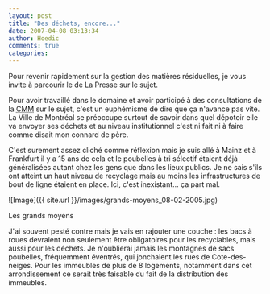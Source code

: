 ```yaml
---
layout: post
title: "Des déchets, encore..."
date: 2007-04-08 03:13:34
author: Hoedic
comments: true
categories: 
---
```



Pour revenir rapidement sur la gestion des matières résiduelles, je vous invite à parcourir le  de La Presse sur le sujet.

Pour avoir travaillé dans le domaine et avoir participé à des consultations de la <acronym title="Communauté Métropolitaine de Montréal">CMM</acronym> sur le sujet, c'est un euphémisme de dire que ça n'avance pas vite. La Ville de Montréal se préoccupe surtout de savoir dans quel dépotoir elle va envoyer ses déchets et au niveau institutionnel c'est ni fait ni à faire comme disait mon connard de père.

C'est surement assez cliché comme réflexion mais je suis allé à Mainz et à Frankfurt il y a 15 ans de cela et le poubelles à tri sélectif étaient déjà généralisées autant chez les gens que dans les lieux publics. Je ne sais s'ils ont atteint un haut niveau de recyclage mais au moins les infrastructures de bout de ligne étaient en place. Ici, c'est inexistant... ça part mal.

![Image]({{ site.url }}/images/grands-moyens_08-02-2005.jpg)
<div class="photoattrib">Les grands moyens</div>



J'ai souvent pesté contre mais je vais en rajouter une couche : les bacs à roues devraient non seulement être obligatoires pour les recyclables, mais aussi pour les déchets. Je n'oublierai jamais les montagnes de sacs poubelles, fréquemment éventrés, qui jonchaient les rues de Cote-des-neiges. Pour les immeubles de plus de 8 logements, notamment dans cet arrondissement ce serait très faisable du fait de la distribution des immeubles.

